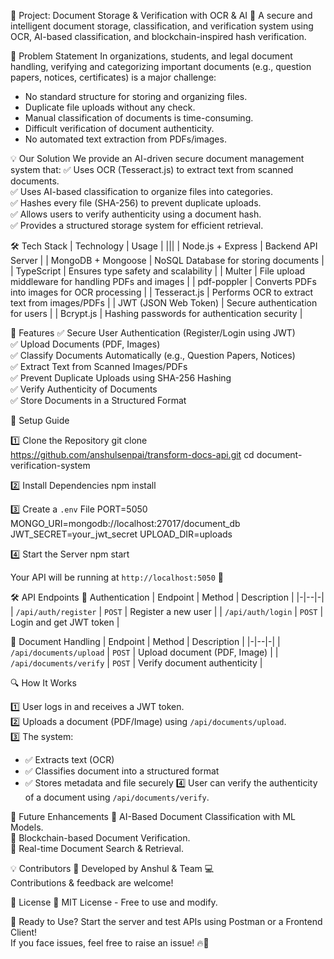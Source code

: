 📜 Project: Document Storage & Verification with OCR & AI
🚀 A secure and intelligent document storage, classification, and verification system using OCR, AI-based classification, and blockchain-inspired hash verification.



📌 Problem Statement
In organizations, students, and legal document handling, verifying and categorizing important documents (e.g., question papers, notices, certificates) is a major challenge:
- No standard structure for storing and organizing files.
- Duplicate file uploads without any check.
- Manual classification of documents is time-consuming.
- Difficult verification of document authenticity.
- No automated text extraction from PDFs/images.



💡 Our Solution
We provide an AI-driven secure document management system that:
✅ Uses OCR (Tesseract.js) to extract text from scanned documents.  
✅ Uses AI-based classification to organize files into categories.  
✅ Hashes every file (SHA-256) to prevent duplicate uploads.  
✅ Allows users to verify authenticity using a document hash.  
✅ Provides a structured storage system for efficient retrieval.



🛠 Tech Stack
| Technology  | Usage  |
|||
| Node.js + Express | Backend API Server |
| MongoDB + Mongoose | NoSQL Database for storing documents |
| TypeScript | Ensures type safety and scalability |
| Multer | File upload middleware for handling PDFs and images |
| pdf-poppler | Converts PDFs into images for OCR processing |
| Tesseract.js | Performs OCR to extract text from images/PDFs |
| JWT (JSON Web Token) | Secure authentication for users |
| Bcrypt.js | Hashing passwords for authentication security |



🚀 Features
✅ Secure User Authentication (Register/Login using JWT)  
✅ Upload Documents (PDF, Images)  
✅ Classify Documents Automatically (e.g., Question Papers, Notices)  
✅ Extract Text from Scanned Images/PDFs  
✅ Prevent Duplicate Uploads using SHA-256 Hashing  
✅ Verify Authenticity of Documents  
✅ Store Documents in a Structured Format  

📖 Setup Guide

1️⃣ Clone the Repository
git clone https://github.com/anshulsenpai/transform-docs-api.git
cd document-verification-system

2️⃣ Install Dependencies
npm install

3️⃣ Create a `.env` File
PORT=5050
MONGO_URI=mongodb://localhost:27017/document_db
JWT_SECRET=your_jwt_secret
UPLOAD_DIR=uploads

4️⃣ Start the Server
npm start

Your API will be running at `http://localhost:5050` 🚀

🛠 API Endpoints
🔐 Authentication
| Endpoint | Method | Description |
|-|--|-|
| `/api/auth/register` | `POST` | Register a new user |
| `/api/auth/login` | `POST` | Login and get JWT token |

📂 Document Handling
| Endpoint | Method | Description |
|-|--|-|
| `/api/documents/upload` | `POST` | Upload document (PDF, Image) |
| `/api/documents/verify` | `POST` | Verify document authenticity |

🔍 How It Works

1️⃣ User logs in and receives a JWT token.  
2️⃣ Uploads a document (PDF/Image) using `/api/documents/upload`.  
3️⃣ The system:
   - ✅ Extracts text (OCR)
   - ✅ Classifies document into a structured format
   - ✅ Stores metadata and file securely
4️⃣ User can verify the authenticity of a document using `/api/documents/verify`.  

📌 Future Enhancements
🔹 AI-Based Document Classification with ML Models.  
🔹 Blockchain-based Document Verification.  
🔹 Real-time Document Search & Retrieval.  

💡 Contributors
🚀 Developed by Anshul & Team 💻  
Contributions & feedback are welcome!  

📜 License
📝 MIT License - Free to use and modify.

🚀 Ready to Use?
Start the server and test APIs using Postman or a Frontend Client!  
If you face issues, feel free to raise an issue! 🔥🚀
